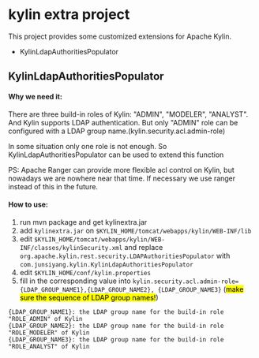# kylin extra project

This project provides some customized extensions for Apache Kylin.

- KylinLdapAuthoritiesPopulator


## KylinLdapAuthoritiesPopulator
#### Why we need it:

There are three build-in roles of Kylin: "ADMIN", "MODELER", "ANALYST".
And Kylin supports LDAP authentication. But only "ADMIN" role can be configured with a LDAP group name.(kylin.security.acl.admin-role)

In some situation only one role is not enough. So KylinLdapAuthoritiesPopulator can be used to extend this function 

PS: Apache Ranger can provide more flexible acl control on Kylin, but nowadays we are nowhere near that time. If 
necessary we use ranger instead of this in the future. 

#### How to use:

1. run mvn package and get kylinextra.jar
2. add `kylinextra.jar` on  `$KYLIN_HOME/tomcat/webapps/kylin/WEB-INF/lib`
3. edit `$KYLIN_HOME/tomcat/webapps/kylin/WEB-INF/classes/kylinSecurity.xml` and replace `org.apache.kylin.rest.security.LDAPAuthoritiesPopulator` with `com.junsiyang.kylin.KylinLdapAuthoritiesPopulator`
5. edit `$KYLIN_HOME/conf/kylin.properties`
6. fill in the corresponding value into `kylin.security.acl.admin-role={LDAP_GROUP_NAME1},{LDAP_GROUP_NAME2},
{LDAP_GROUP_NAME3}` (<mark>make sure the sequence of LDAP group names!</mark>)

```
{LDAP_GROUP_NAME1}: the LDAP group name for the build-in role "ROLE_ADMIN" of Kylin
{LDAP_GROUP_NAME2}: the LDAP group name for the build-in role "ROLE_MODELER" of Kylin
{LDAP_GROUP_NAME3}: the LDAP group name for the build-in role "ROLE_ANALYST" of Kylin
```